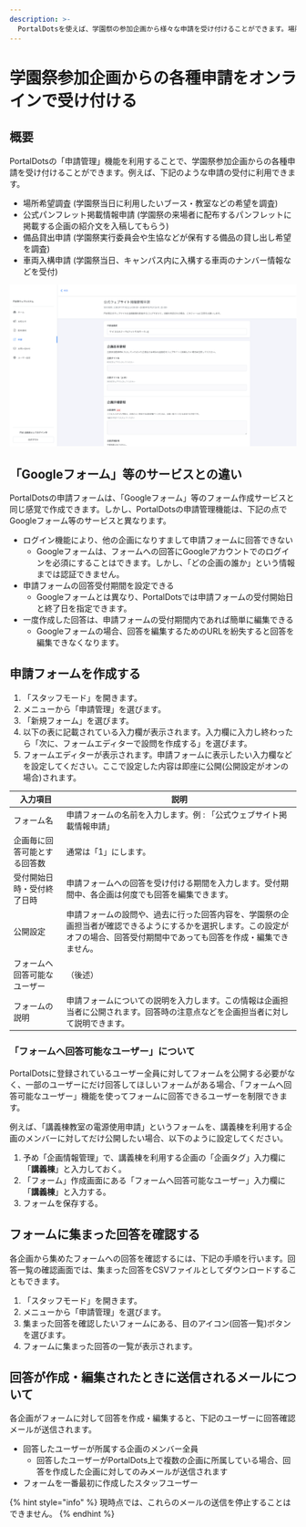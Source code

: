 ```yaml
---
description: >-
  PortalDotsを使えば、学園祭の参加企画から様々な申請を受け付けることができます。場所希望調査、公式パンフレット掲載情報申請、備品貸出申請などをオンラインフォームで受付できます。
---
```


# 学園祭参加企画からの各種申請をオンラインで受け付ける

## 概要

PortalDotsの「申請管理」機能を利用することで、学園祭参加企画からの各種申請を受け付けることができます。例えば、下記のような申請の受付に利用できます。

* 場所希望調査 (学園祭当日に利用したいブース・教室などの希望を調査)
* 公式パンフレット掲載情報申請 (学園祭の来場者に配布するパンフレットに掲載する企画の紹介文を入稿してもらう)
* 備品貸出申請 (学園祭実行委員会や生協などが保有する備品の貸し出し希望を調査)
* 車両入構申請 (学園祭当日、キャンパス内に入構する車両のナンバー情報などを受付)

![ PortalDotsで作成できる申請フォームの例](../.gitbook/assets/form.png)

## 「Googleフォーム」等のサービスとの違い

PortalDotsの申請フォームは、「Googleフォーム」等のフォーム作成サービスと同じ感覚で作成できます。しかし、PortalDotsの申請管理機能は、下記の点でGoogleフォーム等のサービスと異なります。

* ログイン機能により、他の企画になりすまして申請フォームに回答できない
  * Googleフォームは、フォームへの回答にGoogleアカウントでのログインを必須にすることはできます。しかし、「どの企画の誰か」という情報までは認証できません。
* 申請フォームの回答受付期間を設定できる
  * Googleフォームとは異なり、PortalDotsでは申請フォームの受付開始日と終了日を指定できます。
* 一度作成した回答は、申請フォームの受付期間内であれば簡単に編集できる
  * Googleフォームの場合、回答を編集するためのURLを紛失すると回答を編集できなくなります。

## 申請フォームを作成する

1. 「スタッフモード」を開きます。
2. メニューから「申請管理」を選びます。
3. 「新規フォーム」を選びます。
4. 以下の表に記載されている入力欄が表示されます。入力欄に入力し終わったら「次に、フォームエディターで設問を作成する」を選びます。
5. フォームエディターが表示されます。申請フォームに表示したい入力欄などを設定してください。ここで設定した内容は即座に公開(公開設定がオンの場合)されます。

| 入力項目           | 説明                                                                                       |
| -------------- | ---------------------------------------------------------------------------------------- |
| フォーム名          | 申請フォームの名前を入力します。例 : 「公式ウェブサイト掲載情報申請」                                                     |
| 企画毎に回答可能とする回答数 | 通常は「1」にします。                                                                              |
| 受付開始日時・受付終了日時  | 申請フォームへの回答を受け付ける期間を入力します。受付期間中、各企画は何度でも回答を編集できます。                                        |
| 公開設定           | 申請フォームの設問や、過去に行った回答内容を、学園祭の企画担当者が確認できるようにするかを選択します。この設定がオフの場合、回答受付期間中であっても回答を作成・編集できません。 |
| フォームへ回答可能なユーザー | （後述）                                                                                     |
| フォームの説明        | 申請フォームについての説明を入力します。この情報は企画担当者に公開されます。回答時の注意点などを企画担当者に対して説明できます。                         |

### 「フォームへ回答可能なユーザー」について

PortalDotsに登録されているユーザー全員に対してフォームを公開する必要がなく、一部のユーザーにだけ回答してほしいフォームがある場合、「フォームへ回答可能なユーザー」機能を使ってフォームに回答できるユーザーを制限できます。

例えば、「講義棟教室の電源使用申請」というフォームを、講義棟を利用する企画のメンバーに対してだけ公開したい場合、以下のように設定してください。

1. 予め「企画情報管理」で、講義棟を利用する企画の「企画タグ」入力欄に「**講義棟**」と入力しておく。
2. 「フォーム」作成画面にある「フォームへ回答可能なユーザー」入力欄に「**講義棟**」と入力する。
3. フォームを保存する。

## フォームに集まった回答を確認する

各企画から集めたフォームへの回答を確認するには、下記の手順を行います。回答一覧の確認画面では、集まった回答をCSVファイルとしてダウンロードすることもできます。

1. 「スタッフモード」を開きます。
2. メニューから「申請管理」を選びます。
3. 集まった回答を確認したいフォームにある、目のアイコン(回答一覧)ボタンを選びます。
4. フォームに集まった回答の一覧が表示されます。

## 回答が作成・編集されたときに送信されるメールについて

各企画がフォームに対して回答を作成・編集すると、下記のユーザーに回答確認メールが送信されます。

* 回答したユーザーが所属する企画のメンバー全員
  * 回答したユーザーがPortalDots上で複数の企画に所属している場合、回答を作成した企画に対してのみメールが送信されます
* フォームを一番最初に作成したスタッフユーザー

{% hint style="info" %}
現時点では、これらのメールの送信を停止することはできません。
{% endhint %}
